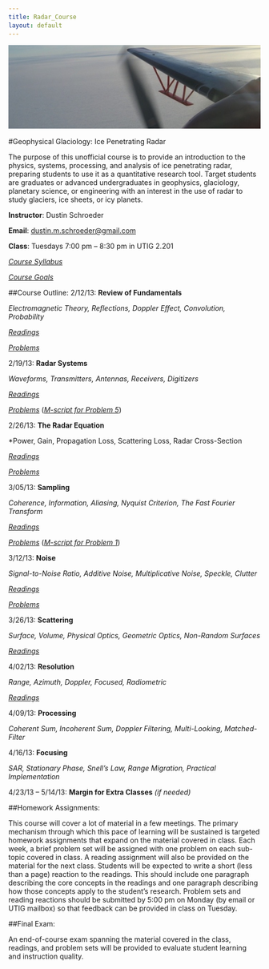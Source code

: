 ```yaml
---
title: Radar_Course
layout: default
---
```


![Alt text](/images/antenna.jpg)

#Geophysical Glaciology: Ice Penetrating Radar

The purpose of this unofficial course is to provide an introduction to the physics, systems, processing, and analysis of ice penetrating radar, preparing students to use it as a quantitative research tool. Target students are graduates or advanced undergraduates in geophysics, glaciology, planetary science, or engineering with an interest in the use of radar to study glaciers, ice sheets, or icy planets.

**Instructor**: Dustin Schroeder

**Email**: dustin.m.schroeder@gmail.com

**Class**: Tuesdays 7:00 pm – 8:30 pm in UTIG 2.201

*[Course Syllabus](http://dustinmschroeder.github.com/pdf/Syllabus.pdf)*

*[Course Goals](http://dustinmschroeder.github.com/pdf/Course_Goals.pdf)*

##Course Outline:
2/12/13: **Review of Fundamentals**

*Electromagnetic Theory, Reflections, Doppler Effect, Convolution, Probability*

*[Readings](http://dustinmschroeder.github.com/pdf/Readings_Week_One.pdf)*

*[Problems](http://dustinmschroeder.github.com/pdf/Problems_Week_One.pdf)*

2/19/13: **Radar Systems**

*Waveforms, Transmitters, Antennas, Receivers, Digitizers*

*[Readings](http://dustinmschroeder.github.com/pdf/Readings_Week_Two.pdf)*

*[Problems](http://dustinmschroeder.github.com/pdf/Problems_Week_Two.pdf)* (*[M-script for Problem 5](http://dustinmschroeder.github.com/scripts/HW_2_5.m)*)


2/26/13: **The Radar Equation**

*Power, Gain, Propagation Loss, Scattering Loss, Radar Cross-Section

*[Readings](http://dustinmschroeder.github.com/pdf/Readings_Week_Three.pdf)*

*[Problems](http://dustinmschroeder.github.com/pdf/Problems_Week_Three.pdf)*

3/05/13: **Sampling**

*Coherence, Information, Aliasing, Nyquist Criterion, The Fast Fourier Transform*

*[Readings](http://dustinmschroeder.github.com/pdf/Readings_Week_Four.pdf)*

*[Problems](http://dustinmschroeder.github.com/pdf/Problems_Week_Four.pdf)* (*[M-script for Problem 1](http://dustinmschroeder.github.com/scripts/HW_4_1.m)*)

3/12/13: **Noise**

*Signal-to-Noise Ratio, Additive Noise, Multiplicative Noise, Speckle, Clutter*

*[Readings](http://dustinmschroeder.github.com/pdf/Readings_Week_Five.pdf)*

*[Problems](http://dustinmschroeder.github.com/pdf/Problems_Week_Five.pdf)*

3/26/13: **Scattering**

*Surface, Volume, Physical Optics, Geometric Optics, Non-Random Surfaces*

*[Readings](http://dustinmschroeder.github.com/pdf/Readings_Week_Six.pdf)*

4/02/13: **Resolution**

*Range, Azimuth, Doppler, Focused, Radiometric*

*[Readings](http://dustinmschroeder.github.com/pdf/Readings_Week_Seven.pdf)*

4/09/13: **Processing**

*Coherent Sum, Incoherent Sum, Doppler Filtering, Multi-Looking, Matched-Filter*

4/16/13: **Focusing**

*SAR, Stationary Phase, Snell’s Law, Range Migration, Practical Implementation*

4/23/13 – 5/14/13: **Margin for Extra Classes** *(if needed)*

##Homework Assignments:

This course will cover a lot of material in a few meetings. The primary mechanism through which this pace of learning will be sustained is targeted homework assignments that expand on the material covered in class. Each week, a brief problem set will be assigned with one problem on each sub-topic covered in class. A reading assignment will also be provided on the material for the next class. Students will be expected to write a short (less than a page) reaction to the readings. This should include one paragraph describing the core concepts in the readings and one paragraph describing how those concepts apply to the student’s research. Problem sets and reading reactions should be submitted by 5:00 pm on Monday (by email or UTIG mailbox) so that feedback can be provided in class on Tuesday.

##Final Exam:

An end-of-course exam spanning the material covered in the class, readings, and problem sets will be provided to evaluate student learning and instruction quality.
